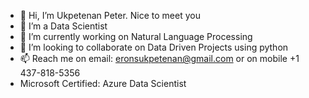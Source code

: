 - 👋 Hi, I’m Ukpetenan Peter. Nice to meet you
- 👀 I’m a Data Scientist
- 🌱 I’m currently working on Natural Language Processing
- 💞️ I’m looking to collaborate on Data Driven Projects using python
- 📫 Reach me on email: eronsukpetenan@gmail.com or on mobile +1 437-818-5356
- Microsoft Certified: Azure Data Scientist

<!---
Shadowalker997/Shadowalker997 is a ✨ special ✨ repository because its `README.md` (this file) appears on your GitHub profile.
You can click the Preview link to take a look at your changes.
--->
